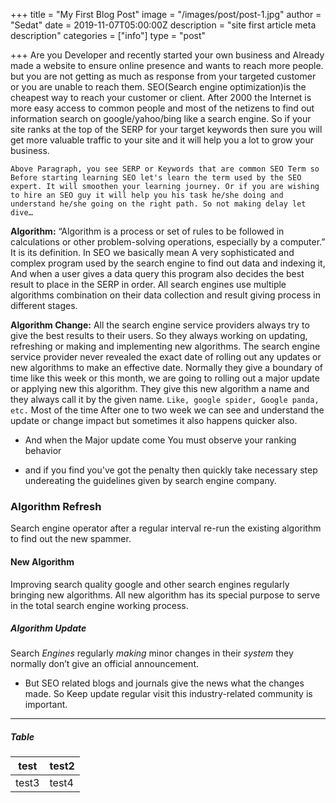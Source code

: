 +++
title = "My First Blog Post"
image = "/images/post/post-1.jpg"
author = "Sedat"
date = 2019-11-07T05:00:00Z
description = "site first article meta description"
categories = ["info"]
type = "post"

+++
Are you Developer and recently started your own business and Already made a website to ensure online presence and wants to reach more people. but you are not getting as much as response from your targeted customer or you are unable to reach them. SEO(Search engine optimization)is the cheapest way to reach your customer or client. After 2000 the Internet is more easy access to common people and most of the netizens to find out information search on google/yahoo/bing like a search engine. So if your site ranks at the top of the SERP for your target keywords then sure you will get more valuable traffic to your site and it will help you a lot to grow your business.
```
Above Paragraph, you see SERP or Keywords that are common SEO Term so Before starting learning SEO let's learn the term used by the SEO expert. It will smoothen your learning journey. Or if you are wishing to hire an SEO guy it will help you his task he/she doing and understand he/she going on the right path. So not making delay let dive…
```
**Algorithm:** “Algorithm is a process or set of rules to be followed in calculations or other problem-solving operations, especially by a computer.” It is its definition. In SEO we basically mean A very sophisticated and complex program used by the search engine to find out data and indexing it, And when a user gives a data query this program also decides the best result to place in the SERP in order. All search engines use multiple algorithms combination on their data collection and result giving process in different stages.

**Algorithm Change:** All the search engine service providers always try to give the best results to their users. So they always working on updating, refreshing or making and implementing new algorithms. The search engine service provider never revealed the exact date of rolling out any updates or new algorithms to make an effective date. Normally they give a boundary of time like this week or this month, we are going to rolling out a major update or applying new this algorithm. They give this new algorithm a name and they always call it by the given name. `Like, google spider, Google panda, etc.` Most of the time After one to two week we can see and understand the update or change impact but sometimes it also happens quicker also.

* And when the Major update come You must observe your ranking behavior 

* and if you find you've got the penalty then quickly take necessary step undereating the guidelines given by search engine company.

### Algorithm Refresh

Search engine operator after a regular interval re-run the existing algorithm to find out the new spammer.

#### New Algorithm

Improving search quality google and other search engines regularly bringing new algorithms. All new algorithm has its special purpose to serve in the total search engine working process.

##### Algorithm Update

Search *Engines* regularly *making* minor changes in their *system* they normally don’t give an official announcement. 

- But SEO related blogs and journals give the news what the changes made. So Keep update regular visit this industry-related community is important. 

<!-- {{< youtube jAu0jYn9VEs >}} -->

-----

##### Table

| test | test2 |
|-----|-----|
| test3 | test4 |